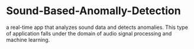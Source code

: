 # Sound-Based-Anomally-Detection
 a real-time app that analyzes sound data and detects anomalies. This type of application falls under the domain of audio signal processing and machine learning.
